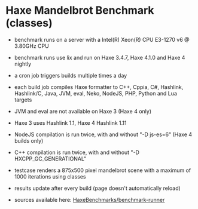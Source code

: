 # Haxe Mandelbrot Benchmark (classes)

* benchmark runs on a server with a Intel(R) Xeon(R) CPU E3-1270 v6 @ 3.80GHz CPU
* benchmark runs use lix and run on Haxe 3.4.7, Haxe 4.1.0 and Haxe 4 nightly
* a cron job triggers builds multiple times a day
* each build job compiles Haxe formatter to C++, Cppia, C#, Hashlink, Hashlink/C, Java, JVM, eval, Neko, NodeJS, PHP, Python and Lua targets
* JVM and eval are not available on Haxe 3 (Haxe 4 only)
* Haxe 3 uses Hashlink 1.1, Haxe 4 Hashlink 1.11
* NodeJS compilation is run twice, with and without "-D js-es=6" (Haxe 4 builds only)
* C++ compilation is run twice, with and without "-D HXCPP_GC_GENERATIONAL"

* testcase renders a 875x500 pixel mandelbrot scene with a maximum of 1000 iterations using classes

* results update after every build (page doesn't automatically reload)
* sources available here: [HaxeBenchmarks/benchmark-runner](https://github.com/HaxeBenchmarks/benchmark-runner)
